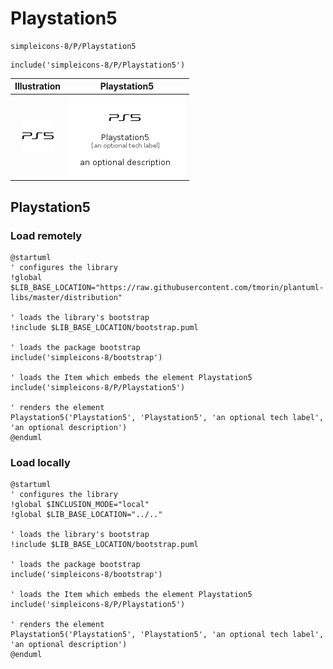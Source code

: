 # Playstation5


```text
simpleicons-8/P/Playstation5
```

```text
include('simpleicons-8/P/Playstation5')
```



| Illustration | Playstation5 |
| :---: | :---: |
| ![illustration for Illustration](../../simpleicons-8/P/Playstation5.png) | ![illustration for Playstation5](../../simpleicons-8/P/Playstation5.Local.png) |




## Playstation5

### Load remotely
```plantuml
@startuml
' configures the library
!global $LIB_BASE_LOCATION="https://raw.githubusercontent.com/tmorin/plantuml-libs/master/distribution"

' loads the library's bootstrap
!include $LIB_BASE_LOCATION/bootstrap.puml

' loads the package bootstrap
include('simpleicons-8/bootstrap')

' loads the Item which embeds the element Playstation5
include('simpleicons-8/P/Playstation5')

' renders the element
Playstation5('Playstation5', 'Playstation5', 'an optional tech label', 'an optional description')
@enduml
```

### Load locally
```plantuml
@startuml
' configures the library
!global $INCLUSION_MODE="local"
!global $LIB_BASE_LOCATION="../.."

' loads the library's bootstrap
!include $LIB_BASE_LOCATION/bootstrap.puml

' loads the package bootstrap
include('simpleicons-8/bootstrap')

' loads the Item which embeds the element Playstation5
include('simpleicons-8/P/Playstation5')

' renders the element
Playstation5('Playstation5', 'Playstation5', 'an optional tech label', 'an optional description')
@enduml
```

